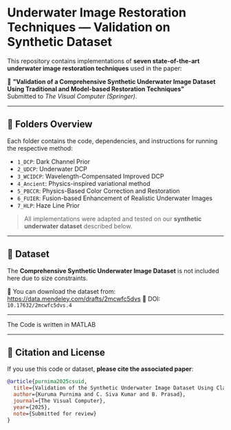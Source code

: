 # Underwater Image Restoration Techniques — Validation on Synthetic Dataset

This repository contains implementations of **seven state-of-the-art underwater image restoration techniques** used in the paper:

📄 **"Validation of a Comprehensive Synthetic Underwater Image Dataset Using Traditional and Model-based Restoration Techniques"**  
Submitted to *The Visual Computer (Springer)*.

---

## 🔧 Folders Overview

Each folder contains the code, dependencies, and instructions for running the respective method:

- `1_DCP`: Dark Channel Prior
- `2_UDCP`: Underwater DCP
- `3_WCIDCP`: Wavelength-Compensated Improved DCP
- `4_Ancient`: Physics-inspired variational method
- `5_PBCCR`: Physics-Based Color Correction and Restoration
- `6_FUIER`: Fusion-based Enhancement of Realistic Underwater Images
- `7_HLP`: Haze Line Prior

> All implementations were adapted and tested on our **synthetic underwater dataset** described below.

---

## 📁 Dataset

The **Comprehensive Synthetic Underwater Image Dataset** is not included here due to size constraints.

🔗 You can download the dataset from:  
https://data.mendeley.com/drafts/2mcwfc5dvs
📌 DOI: `10.17632/2mcwfc5dvs.4`

---

The Code is written in MATLAB

---

## 📜 Citation and License

If you use this code or dataset, **please cite the associated paper**:

```bibtex
@article{purnima2025csuid,
  title={Validation of the Synthetic Underwater Image Dataset Using Classical and Physics-Inspired Restoration Techniques},
  author={Kuruma Purnima and C. Siva Kumar and B. Prasad},
  journal={The Visual Computer},
  year={2025},
  note={Submitted for review}
}
